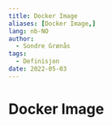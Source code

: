 ```yaml
---
title: Docker Image
aliases: [Docker Image,]
lang: nb-NO
author:
  - Sondre Grønås
tags:
  - Definisjon
date: 2022-05-03
---
```

# Docker Image
